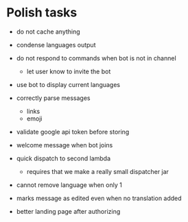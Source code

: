 # Polish tasks

- do not cache anything

- condense languages output

- do not respond to commands when bot is not in channel
   - let user know to invite the bot

- use bot to display current languages

- correctly parse messages
  - links
  - emoji

- validate google api token before storing

- welcome message when bot joins

- quick dispatch to second lambda
   - requires that we make a really small dispatcher jar


- cannot remove language when only 1

- marks message as edited even when no translation added

- better landing page after authorizing

